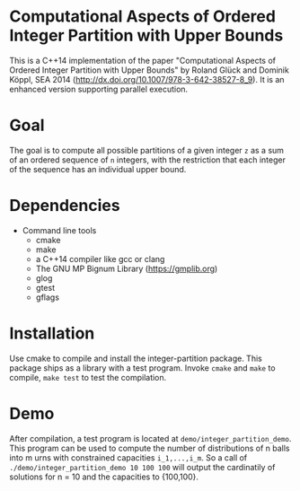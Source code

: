 Computational Aspects of Ordered Integer Partition with Upper Bounds
====================================================================

This is a C++14 implementation of the paper 
"Computational Aspects of Ordered Integer Partition with Upper Bounds"
by Roland Glück and Dominik Köppl, SEA 2014 (http://dx.doi.org/10.1007/978-3-642-38527-8_9).
It is an enhanced version supporting parallel execution.

# Goal

The goal is to compute all possible partitions of a given integer `z` as a sum of an ordered sequence of `n` integers,
with the restriction that each integer of the sequence has an individual upper bound.

# Dependencies

- Command line tools
  - cmake
  - make
  - a C++14 compiler like gcc or clang 
  - The GNU MP Bignum Library (https://gmplib.org)
  - glog
  - gtest
  - gflags

# Installation

Use cmake to compile and install the integer-partition package.
This package ships as a library with a test program.
Invoke `cmake` and `make` to compile, `make test` to test the compilation.

# Demo

After compilation, a test program is located at `demo/integer_partition_demo`.
This program can be used to compute the number of distributions of n balls into m urns with constrained capacities `i_1,...,i_m`.
So a call of `./demo/integer_partition_demo 10 100 100` will output the cardinatily of solutions for n = 10 and the capacities to {100,100}.
